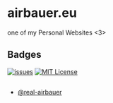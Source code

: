 
# airbauer.eu



one of my Personal Websites <3>
## Badges


[![issues](https://img.shields.io/github/issues/real-airbauer/airbauer.eu?style=plastic)](https://choosealicense.com/licenses/mit/)
[![MIT License](https://img.shields.io/github/license/real-airbauer/airbauer.eu)](https://github.com/real-airbauer/airbauer.eu/commit/21c8b26d1e476bf88cab19bf04f02de7f03bd474)


##

- [@real-airbauer](https://github.com/real-airbauer)

